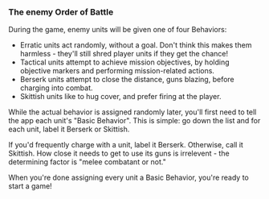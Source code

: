 ### The enemy Order of Battle

During the game, enemy units will be given one of four Behaviors:
- Erratic units act randomly, without a goal. Don't think this makes them harmless - they'll still shred player units if they get the chance!
- Tactical units attempt to achieve mission objectives, by holding objective markers and performing mission-related actions.
- Berserk units attempt to close the distance, guns blazing, before charging into combat.
- Skittish units like to hug cover, and prefer firing at the player.

While the actual behavior is assigned randomly later, you'll first need to tell the app each unit's "Basic Behavior". This is simple: go down the list and for each unit, label it Berserk or Skittish.

If you'd frequently charge with a unit, label it Berserk. Otherwise, call it Skittish. How close it needs to get to use its guns is irrelevent - the determining factor is "melee combatant or not."

When you're done assigning every unit a Basic Behavior, you're ready to start a game!

